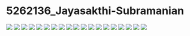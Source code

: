 # 5262136_Jayasakthi-Subramanian
![](SDLC/agilescreenshot.png)
![](https://github.com/Jayasakthi04/5262136_Jayasakthi-Subramanian/blob/1cbedd394b0abcb03315281c500d8cb7487e2080/Git/certificate/git%20training%20simplilearn%20certificate.jpg)
![](https://github.com/Jayasakthi04/5262136_Jayasakthi-Subramanian/blob/5176b501ffbb490ced7c40583c42463473a33f04/Git/certificate/git%20basics%20codesignal%20certificate.png)
![](https://github.com/Jayasakthi04/5262136_Jayasakthi-Subramanian/blob/31a3888142974872837973f8ef0da1099ab00deb/Linux/commandlinuxscreenshot/command%20linux1.png)
![](https://github.com/Jayasakthi04/5262136_Jayasakthi-Subramanian/blob/4cebfecc6bae8c80688995e794802c9c79abbbf2/Linux/commandlinuxscreenshot/command%20linux2.png)
![](https://github.com/Jayasakthi04/5262136_Jayasakthi-Subramanian/blob/4cebfecc6bae8c80688995e794802c9c79abbbf2/Linux/commandlinuxscreenshot/command%20linux3.png)
![](https://github.com/Jayasakthi04/5262136_Jayasakthi-Subramanian/blob/4cebfecc6bae8c80688995e794802c9c79abbbf2/Linux/commandlinuxscreenshot/command%20linux4.png)
![](https://github.com/Jayasakthi04/5262136_Jayasakthi-Subramanian/blob/4cebfecc6bae8c80688995e794802c9c79abbbf2/Linux/commandlinuxscreenshot/command%20linux5.png)
![](https://github.com/Jayasakthi04/5262136_Jayasakthi-Subramanian/blob/4cebfecc6bae8c80688995e794802c9c79abbbf2/Linux/commandlinuxscreenshot/command%20linux6.png)
![](https://github.com/Jayasakthi04/5262136_Jayasakthi-Subramanian/blob/4cebfecc6bae8c80688995e794802c9c79abbbf2/Linux/commandlinuxscreenshot/command%20linux7.png)
![](https://github.com/Jayasakthi04/5262136_Jayasakthi-Subramanian/blob/4cebfecc6bae8c80688995e794802c9c79abbbf2/Linux/commandlinuxscreenshot/command%20linux8.png)
![](https://github.com/Jayasakthi04/5262136_Jayasakthi-Subramanian/blob/4cebfecc6bae8c80688995e794802c9c79abbbf2/Linux/commandlinuxscreenshot/command%20linux9.png)
![](https://github.com/Jayasakthi04/5262136_Jayasakthi-Subramanian/blob/4cebfecc6bae8c80688995e794802c9c79abbbf2/Linux/commandlinuxscreenshot/command%20linux10.png)
![](https://github.com/Jayasakthi04/5262136_Jayasakthi-Subramanian/blob/4cebfecc6bae8c80688995e794802c9c79abbbf2/Linux/commandlinuxscreenshot/command%20linux11.png)
![](https://github.com/Jayasakthi04/5262136_Jayasakthi-Subramanian/blob/e450de441e2cc3209e2f0ae39e873a29af851885/Linux/commandlinuxscreenshot/command%20linux12.png)
![](https://github.com/Jayasakthi04/5262136_Jayasakthi-Subramanian/blob/e450de441e2cc3209e2f0ae39e873a29af851885/Linux/commandlinuxscreenshot/command%20linux13.png)
![](https://github.com/Jayasakthi04/5262136_Jayasakthi-Subramanian/blob/e450de441e2cc3209e2f0ae39e873a29af851885/Linux/commandlinuxscreenshot/command%20linux14.png)
![](https://github.com/Jayasakthi04/5262136_Jayasakthi-Subramanian/blob/9163a82e3ad545e4f62b85f91279db691fb29f13/C%20program/Certificates/C%20Certificate%20(INTERMEDIATE).jpg)
![](https://github.com/Jayasakthi04/5262136_Jayasakthi-Subramanian/blob/be2d99e5d0e1aeec6c5d72c6a8618a698f7bfdaf/C%20program/Certificates/Intermediate%20c%20certificate.jpg)


